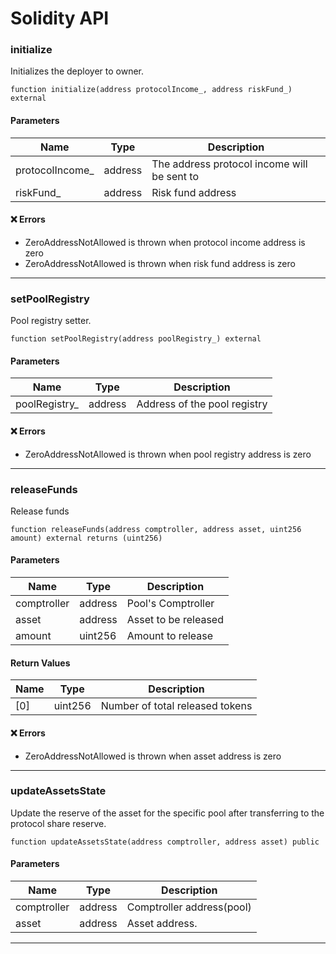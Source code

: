 # 

# Solidity API

### initialize

Initializes the deployer to owner.

```solidity
function initialize(address protocolIncome_, address riskFund_) external
```

#### Parameters
| Name | Type | Description |
| ---- | ---- | ----------- |
| protocolIncome_ | address | The address protocol income will be sent to |
| riskFund_ | address | Risk fund address |

#### ❌ Errors
* ZeroAddressNotAllowed is thrown when protocol income address is zero
* ZeroAddressNotAllowed is thrown when risk fund address is zero

- - -

### setPoolRegistry

Pool registry setter.

```solidity
function setPoolRegistry(address poolRegistry_) external
```

#### Parameters
| Name | Type | Description |
| ---- | ---- | ----------- |
| poolRegistry_ | address | Address of the pool registry |

#### ❌ Errors
* ZeroAddressNotAllowed is thrown when pool registry address is zero

- - -

### releaseFunds

Release funds

```solidity
function releaseFunds(address comptroller, address asset, uint256 amount) external returns (uint256)
```

#### Parameters
| Name | Type | Description |
| ---- | ---- | ----------- |
| comptroller | address | Pool's Comptroller |
| asset | address | Asset to be released |
| amount | uint256 | Amount to release |

#### Return Values
| Name | Type | Description |
| ---- | ---- | ----------- |
| [0] | uint256 | Number of total released tokens |

#### ❌ Errors
* ZeroAddressNotAllowed is thrown when asset address is zero

- - -

### updateAssetsState

Update the reserve of the asset for the specific pool after transferring to the protocol share reserve.

```solidity
function updateAssetsState(address comptroller, address asset) public
```

#### Parameters
| Name | Type | Description |
| ---- | ---- | ----------- |
| comptroller | address | Comptroller address(pool) |
| asset | address | Asset address. |

- - -

